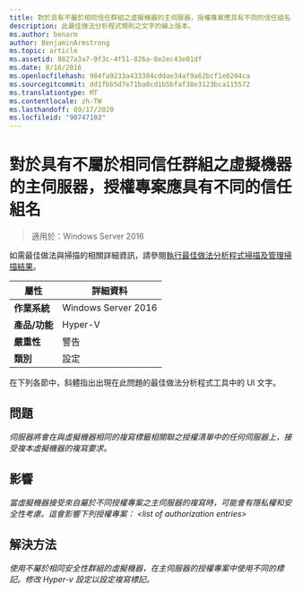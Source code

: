 ```yaml
---
title: 對於具有不屬於相同信任群組之虛擬機器的主伺服器，授權專案應具有不同的信任組名
description: 此最佳做法分析程式規則之文字的線上版本。
ms.author: benarm
author: BenjaminArmstrong
ms.topic: article
ms.assetid: 8827a3a7-9f3c-4f51-826a-8e2ec43e01df
ms.date: 8/16/2016
ms.openlocfilehash: 984fa9233a433384cddae34af9a62bcf1e0204ca
ms.sourcegitcommit: dd1fbb5d7e71ba8cd1b5bfaf38e3123bca115572
ms.translationtype: MT
ms.contentlocale: zh-TW
ms.lasthandoff: 09/17/2020
ms.locfileid: "90747103"
---
```

# <a name="authorization-entries-should-have-distinct-trust-group-names-for-primary-servers-with-virtual-machines-that-are-not-part-of-the-same-trust-group"></a>對於具有不屬於相同信任群組之虛擬機器的主伺服器，授權專案應具有不同的信任組名

>適用於：Windows Server 2016

如需最佳做法與掃描的相關詳細資訊，請參閱[執行最佳做法分析程式掃描及管理掃描結果](https://go.microsoft.com/fwlink/p/?LinkID=223177)。

|屬性|詳細資料|
|-|-|
|**作業系統**|Windows Server 2016|
|**產品/功能**|Hyper-V|
|**嚴重性**|警告|
|**類別**|設定|

在下列各節中，斜體指出出現在此問題的最佳做法分析程式工具中的 UI 文字。

## <a name="issue"></a>**問題**
*伺服器將會在與虛擬機器相同的複寫標籤相關聯之授權清單中的任何伺服器上，接受複本虛擬機器的複寫要求。*

## <a name="impact"></a>**影響**
*當虛擬機器接受來自屬於不同授權專案之主伺服器的複寫時，可能會有隱私權和安全性考慮。這會影響下列授權專案： \<list of authorization entries>*

## <a name="resolution"></a>**解決方法**
*使用不屬於相同安全性群組的虛擬機器，在主伺服器的授權專案中使用不同的標記。修改 Hyper-v 設定以設定複寫標記。*



